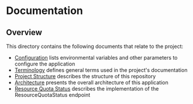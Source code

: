# Documentation

## Overview
This directory contains the following documents that relate to the project:

- [Configuration](./configuration.md) lists environmental variables and other parameters to configure the application
- [Terminology](./terminology.md) defines general terms used in the project's documentation
- [Project Structure](./project-structure.md) describes the structure of this repository
- [Architecture](./architecture.md) presents the overall architecture of this application
- [Resource Quota Status](./resource-quota-status.md) describes the implementation of the ResourceQuotaStatus endpoint